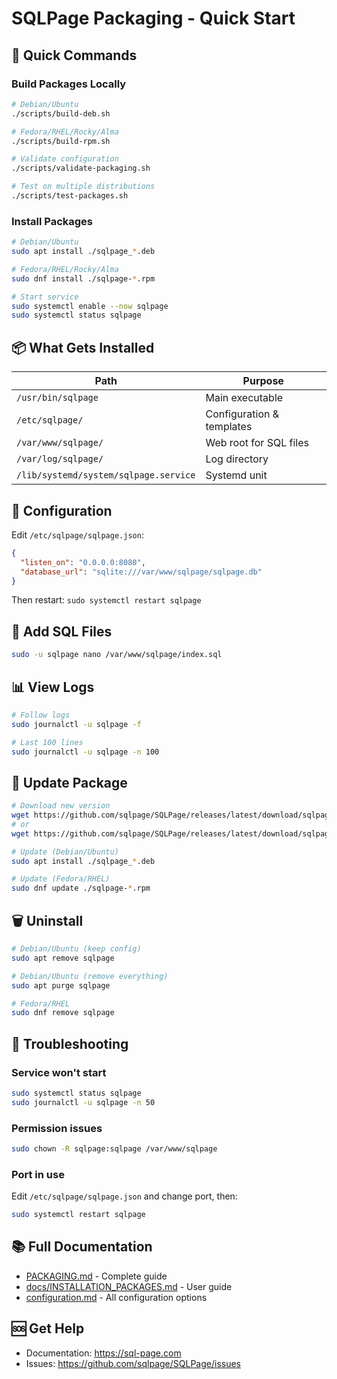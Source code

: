 # SQLPage Packaging - Quick Start

## 🚀 Quick Commands

### Build Packages Locally

```bash
# Debian/Ubuntu
./scripts/build-deb.sh

# Fedora/RHEL/Rocky/Alma
./scripts/build-rpm.sh

# Validate configuration
./scripts/validate-packaging.sh

# Test on multiple distributions
./scripts/test-packages.sh
```

### Install Packages

```bash
# Debian/Ubuntu
sudo apt install ./sqlpage_*.deb

# Fedora/RHEL/Rocky/Alma  
sudo dnf install ./sqlpage-*.rpm

# Start service
sudo systemctl enable --now sqlpage
sudo systemctl status sqlpage
```

## 📦 What Gets Installed

| Path | Purpose |
|------|---------|
| `/usr/bin/sqlpage` | Main executable |
| `/etc/sqlpage/` | Configuration & templates |
| `/var/www/sqlpage/` | Web root for SQL files |
| `/var/log/sqlpage/` | Log directory |
| `/lib/systemd/system/sqlpage.service` | Systemd unit |

## 🔧 Configuration

Edit `/etc/sqlpage/sqlpage.json`:

```json
{
  "listen_on": "0.0.0.0:8080",
  "database_url": "sqlite:///var/www/sqlpage/sqlpage.db"
}
```

Then restart: `sudo systemctl restart sqlpage`

## 📝 Add SQL Files

```bash
sudo -u sqlpage nano /var/www/sqlpage/index.sql
```

## 📊 View Logs

```bash
# Follow logs
sudo journalctl -u sqlpage -f

# Last 100 lines
sudo journalctl -u sqlpage -n 100
```

## 🔄 Update Package

```bash
# Download new version
wget https://github.com/sqlpage/SQLPage/releases/latest/download/sqlpage_*.deb
# or
wget https://github.com/sqlpage/SQLPage/releases/latest/download/sqlpage-*.rpm

# Update (Debian/Ubuntu)
sudo apt install ./sqlpage_*.deb

# Update (Fedora/RHEL)
sudo dnf update ./sqlpage-*.rpm
```

## 🗑️ Uninstall

```bash
# Debian/Ubuntu (keep config)
sudo apt remove sqlpage

# Debian/Ubuntu (remove everything)
sudo apt purge sqlpage

# Fedora/RHEL
sudo dnf remove sqlpage
```

## 🐛 Troubleshooting

### Service won't start
```bash
sudo systemctl status sqlpage
sudo journalctl -u sqlpage -n 50
```

### Permission issues
```bash
sudo chown -R sqlpage:sqlpage /var/www/sqlpage
```

### Port in use
Edit `/etc/sqlpage/sqlpage.json` and change port, then:
```bash
sudo systemctl restart sqlpage
```

## 📚 Full Documentation

- [PACKAGING.md](PACKAGING.md) - Complete guide
- [docs/INSTALLATION_PACKAGES.md](docs/INSTALLATION_PACKAGES.md) - User guide
- [configuration.md](configuration.md) - All configuration options

## 🆘 Get Help

- Documentation: https://sql-page.com
- Issues: https://github.com/sqlpage/SQLPage/issues
